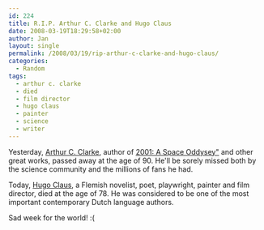 ```yaml
---
id: 224
title: R.I.P. Arthur C. Clarke and Hugo Claus
date: 2008-03-19T18:29:58+02:00
author: Jan
layout: single
permalink: /2008/03/19/rip-arthur-c-clarke-and-hugo-claus/
categories:
  - Random
tags:
  - arthur c. clarke
  - died
  - film director
  - hugo claus
  - painter
  - science
  - writer
---
```

Yesterday, [Arthur C. Clarke](http://en.wikipedia.org/wiki/Arthur_C._Clarke), author of [2001: A Space Oddysey"](http://en.wikipedia.org/wiki/2001:_A_Space_Odyssey) and other great works, passed away at the age of 90. He'll be sorely missed both by the science community and the millions of fans he had. 

Today, [Hugo Claus](http://en.wikipedia.org/wiki/Hugo_Claus), a Flemish novelist, poet, playwright, painter and film director, died at the age of 78. He was considered to be one of the most important contemporary Dutch language authors.

Sad week for the world! :(